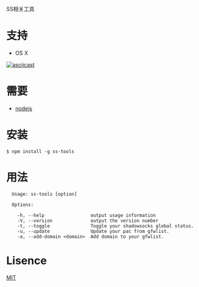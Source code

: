 SS相关工具


# 支持
* OS X

[![asciicast](https://asciinema.org/a/111012.png)](https://asciinema.org/a/111012)

# 需要
* [nodejs](https://nodejs.org/)

# 安装
```
$ npm install -g ss-tools
```

# 用法
```
  Usage: ss-tools [option]

  Options:

    -h, --help                 output usage information
    -V, --version              output the version number
    -t, --toggle               Toggle your shadowsocks global status.
    -u, --update               Update your pac from gfwlist.
    -a, --add-domain <domain>  Add domain to your gfwlist.
```


# Lisence
[MIT](https://github.com/bumaociyuan/ss-tools/blob/master/LICENSE.md)
